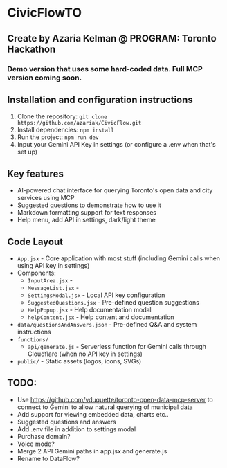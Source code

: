 # CivicFlowTO
## Create by Azaria Kelman @ PROGRAM: Toronto Hackathon

### Demo version that uses some hard-coded data. Full MCP version coming soon.

## Installation and configuration instructions 
1. Clone the repository: `git clone https://github.com/azariak/CivicFlow.git`
2. Install dependencies: `npm install`
3. Run the project: `npm run dev`
4. Input your Gemini API Key in settings (or configure a .env when that's set up)

## Key features
- AI-powered chat interface for querying Toronto's open data and city services using MCP
- Suggested questions to demonstrate how to use it
- Markdown formatting support for text responses
- Help menu, add API in settings, dark/light theme

## Code Layout
  - `App.jsx` - Core application with most stuff (including Gemini calls when using API key in settings)
  - Components:
    - `InputArea.jsx` - 
    - `MessageList.jsx` - 
    - `SettingsModal.jsx` - Local API key configuration
    - `SuggestedQuestions.jsx` - Pre-defined question suggestions
    - `HelpPopup.jsx` - Help documentation modal
    - `helpContent.jsx` - Help content and documentation
  - `data/questionsAndAnswers.json` - Pre-defined Q&A and system instructions
- `functions/` 
  - `api/generate.js` - Serverless function for Gemini calls through Cloudflare (when no API key in settings)
- `public/` - Static assets (logos, icons, SVGs)

## TODO:
- Use https://github.com/vduquette/toronto-open-data-mcp-server to connect to Gemini to allow natural querying of municipal data
- Add support for viewing embedded data, charts etc.. 
- Suggested questions and answers
- Add .env file in addition to settings modal
- Purchase domain?
- Voice mode?
- Merge 2 API Gemini paths in app.jsx and generate.js
- Rename to DataFlow?
